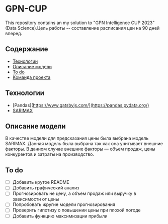 # GPN-CUP
This repository contains an my solution to "GPN Intelligence CUP 2023" (Data Science).Цель работы -- составление расписания цен на 90 дней вперед.

## Содержание
- [Технологии](#технологии)
- [Описание модели](#описание_модели)
- [To do](#to-do)
- [Команда проекта](#команда-проекта)

## Технологии
- [Pandas](https://www.gatsbyjs.com/](https://pandas.pydata.org/)
- [SARIMAX](https://www.statsmodels.org/dev/generated/statsmodels.tsa.statespace.sarimax.SARIMAX.html)

## Описание модели
В качестве модели для предсказания цены была выбрана модель SARIMAX. Данная
модель была выбрана так как она учитывает внешние факторы. В данном случае
внешние факторы — объем продаж, цены конкурентов и затраты на производство.

## To do
- [ ] Добавить крутое README
- [ ] Добавить графический анализ
- [ ] Прогнозировать не цену, а объем продаж или выручку в зависимости от цены
- [ ] Попробовать жругие модели прогнозирования
- [ ] Проверить гипотизу о повышении цены при плохой погоде
- [ ] Добавить функцию максимизации прибыли
